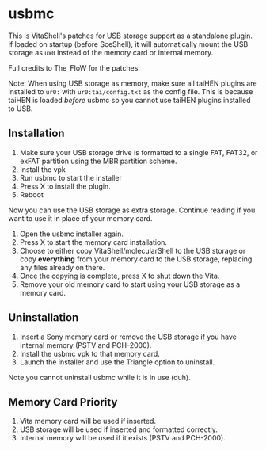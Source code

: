 usbmc
=====
This is VitaShell's patches for USB storage support as a standalone plugin. If 
loaded on startup (before SceShell), it will automatically mount the USB 
storage as `ux0` instead of the memory card or internal memory.

Full credits to The_FloW for the patches.

Note: When using USB storage as memory, make sure all taiHEN plugins are 
installed to `ur0:` with `ur0:tai/config.txt` as the config file. This is 
because taiHEN is loaded _before_ usbmc so you cannot use taiHEN plugins 
installed to USB.

## Installation

1. Make sure your USB storage drive is formatted to a single FAT, FAT32, or 
exFAT partition using the MBR partition scheme.
2. Install the vpk
3. Run usbmc to start the installer
4. Press X to install the plugin.
5. Reboot

Now you can use the USB storage as extra storage. Continue reading if you want 
to use it in place of your memory card.

1. Open the usbmc installer again.
2. Press X to start the memory card installation.
3. Choose to either copy VitaShell/molecularShell to the USB storage or copy 
**everything** from your memory card to the USB storage, replacing any files 
already on there.
4. Once the copying is complete, press X to shut down the Vita.
5. Remove your old memory card to start using your USB storage as a memory card.

## Uninstallation

1. Insert a Sony memory card or remove the USB storage if you have internal 
memory (PSTV and PCH-2000).
2. Install the usbmc vpk to that memory card.
3. Launch the installer and use the Triangle option to uninstall.

Note you cannot uninstall usbmc while it is in use (duh).

## Memory Card Priority

1. Vita memory card will be used if inserted.
2. USB storage will be used if inserted and formatted correctly.
3. Internal memory will be used if it exists (PSTV and PCH-2000).
